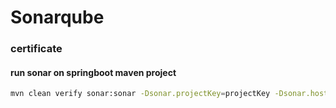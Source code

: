 # Sonarqube
### certificate

#### run sonar on springboot maven project
```bash
mvn clean verify sonar:sonar -Dsonar.projectKey=projectKey -Dsonar.host.url=http://localhost:9000 -Dsonar.login=token
```
